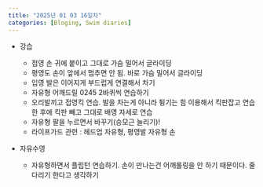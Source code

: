 ```yaml
---
title: "2025년 01 03 16일차"
categories: [Bloging, Swim diaries]
---
```


- 강습
  - 접영 손 귀에 붙이고 그대로 가슴 밀어서 글라이딩
  - 평영도 손이 앞에서 멈추면 안 됨. 바로 가슴 밀어서 글라이딩
  - 입영 발은 이어지게 부드럽게 연결해서 차기
  - 자유형 어깨드릴 0245 2바퀴씩 연습하기 
  - 오리발끼고 접영킥 연습. 발을 차는게 아니라 튕기는 힘 이용해서 킥판잡고 연습한 후에 킥판 빼고 그대로 배영 자세로 연습
  - 자유형 팔을 누르면서 바꾸기(승모근 늘리기)! 
  - 라이프가드 관련 : 헤드업 자유형, 평영발 자유형 손

- 자유수영
  - 자유형하면서 플립턴 연습하기. 손이 만나는건 어깨롤링을 안 하기 때문이다. 줄다리기 한다고 생각하기